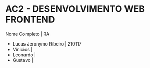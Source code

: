 # AC2 - DESENVOLVIMENTO WEB FRONTEND

  Nome Completo | RA
- Lucas Jeronymo Ribeiro | 210117
- Vinicios |
- Leonardo |
- Gustavo |
